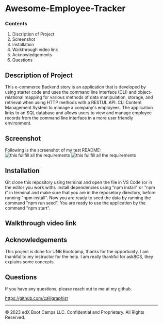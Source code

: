 # Awesome-Employee-Tracker

### Contents

1. Discription of Project
2. Screenshot
3. Installation 
4. Walkthrough video link
5. Acknowledgements
6. Questions

## Description of Project
This e-commerce Backend story is an application that is developed by using starter code and uses the command line interface (CLI) and object-relational mapping for various methods of data manipulation, storage, and retrieval when using HTTP methods with a RESTUL API.
CLI Content Management System to manage a company's employees. The application links to an SQL database and allows users to view and manage employee records from the command line interface in a more user friendly environment.

## Screenshot
Following is the screenshot of my test README:
![this fullfill all the requirements](./.png)
![this fullfill all the requirements](./.png)

## Installation 

Git clone this repository using terminal and open the file in VS Code (or in the editor you work with). Install dependencies using "npm install" or "npm i" in terminal and make sure that you are in the reposetory directory, before running "npm install". Now you are ready to seed the data by running the command "npm run seed". You are ready to use the application by the command "npm start".

## Walkthrough video link



## Acknowledgements

This project is done for UNB Bootcamp, thanks for the opportunity. I am thankful to my instructor for the help. I am really thankful for askBCS, they explains some concepts.

## Questions

If you have any questions, please reach out to me at my github.

https://github.com/calligraphist

- - -
© 2023 edX Boot Camps LLC. Confidential and Proprietary. All Rights Reserved.
